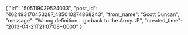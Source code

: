  {
   "id": "505119039524033",
   "post_id": "462493170453287_485010274868243",
   "from_name": "Scott Duncan",
   "message": "Wrong definition... go back to the Army. :P",
   "created_time": "2013-04-21T21:07:08+0000"
 }
